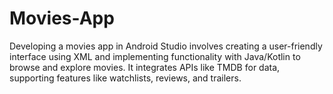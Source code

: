 # Movies-App
Developing a movies app in Android Studio involves creating a user-friendly interface using XML and implementing functionality with Java/Kotlin to browse and explore movies. It integrates APIs like TMDB for data, supporting features like watchlists, reviews, and trailers.
